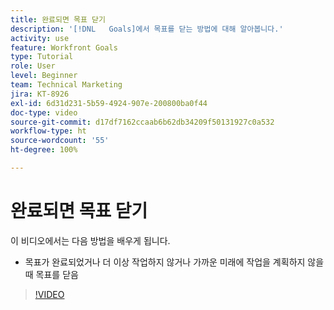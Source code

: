 ```yaml
---
title: 완료되면 목표 닫기
description: '[!DNL   Goals]에서 목표를 닫는 방법에 대해 알아봅니다.'
activity: use
feature: Workfront Goals
type: Tutorial
role: User
level: Beginner
team: Technical Marketing
jira: KT-8926
exl-id: 6d31d231-5b59-4924-907e-200800ba0f44
doc-type: video
source-git-commit: d17df7162ccaab6b62db34209f50131927c0a532
workflow-type: ht
source-wordcount: '55'
ht-degree: 100%

---
```


# 완료되면 목표 닫기

이 비디오에서는 다음 방법을 배우게 됩니다.

* 목표가 완료되었거나 더 이상 작업하지 않거나 가까운 미래에 작업을 계획하지 않을 때 목표를 닫음

>[!VIDEO](https://video.tv.adobe.com/v/3415943/?quality=12&learn=on&enablevpops&captions=kor)
